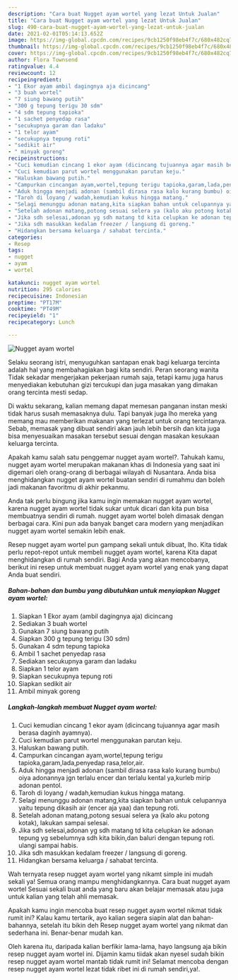 ```yaml
---
description: "Cara buat Nugget ayam wortel yang lezat Untuk Jualan"
title: "Cara buat Nugget ayam wortel yang lezat Untuk Jualan"
slug: 490-cara-buat-nugget-ayam-wortel-yang-lezat-untuk-jualan
date: 2021-02-01T05:14:13.652Z
image: https://img-global.cpcdn.com/recipes/9cb1250f98eb4f7c/680x482cq70/nugget-ayam-wortel-foto-resep-utama.jpg
thumbnail: https://img-global.cpcdn.com/recipes/9cb1250f98eb4f7c/680x482cq70/nugget-ayam-wortel-foto-resep-utama.jpg
cover: https://img-global.cpcdn.com/recipes/9cb1250f98eb4f7c/680x482cq70/nugget-ayam-wortel-foto-resep-utama.jpg
author: Flora Townsend
ratingvalue: 4.4
reviewcount: 12
recipeingredient:
- "1 Ekor ayam ambil dagingnya aja dicincang"
- "3 buah wortel"
- "7 siung bawang putih"
- "300 g tepung terigu 30 sdm"
- "4 sdm tepung tapioka"
- "1 sachet penyedap rasa"
- "secukupnya garam dan ladaku"
- "1 telor ayam"
- "secukupnya tepung roti"
- "sedikit air"
- " minyak goreng"
recipeinstructions:
- "Cuci kemudian cincang 1 ekor ayam (dicincang tujuannya agar masih berasa daginh ayamnya)."
- "Cuci kemudian parut wortel menggunakan parutan keju."
- "Haluskan bawang putih."
- "Campurkan cincangan ayam,wortel,tepung terigu tapioka,garam,lada,penyedap rasa,telor,air."
- "Aduk hingga menjadi adonan (sambil dirasa rasa kalo kurang bumbu) oiya adonannya jgn terlalu encer dan terlalu kental ya,kurleb mirip adonan pentol."
- "Taroh di loyang / wadah,kemudian kukus hingga matang."
- "Selagi menunggu adonan matang,kita siapkan bahan untuk celupannya yaitu tepung dikasih air (encer aja yaa) dan tepung roti."
- "Setelah adonan matang,potong sesuai selera ya (kalo aku potong kotak), lakukan sampai selesai."
- "Jika sdh selesai,adonan yg sdh matang td kita celupkan ke adonan tepung yg sebelumnya sdh kita bikin,dan baluri dengan tepung roti. ulangi sampai habis."
- "Jika sdh masukkan kedalam freezer / langsung di goreng."
- "Hidangkan bersama keluarga / sahabat tercinta."
categories:
- Resep
tags:
- nugget
- ayam
- wortel

katakunci: nugget ayam wortel 
nutrition: 295 calories
recipecuisine: Indonesian
preptime: "PT17M"
cooktime: "PT49M"
recipeyield: "1"
recipecategory: Lunch

---
```



![Nugget ayam wortel](https://img-global.cpcdn.com/recipes/9cb1250f98eb4f7c/680x482cq70/nugget-ayam-wortel-foto-resep-utama.jpg)

Selaku seorang istri, menyuguhkan santapan enak bagi keluarga tercinta adalah hal yang membahagiakan bagi kita sendiri. Peran seorang  wanita Tidak sekadar mengerjakan pekerjaan rumah saja, tetapi kamu juga harus menyediakan kebutuhan gizi tercukupi dan juga masakan yang dimakan orang tercinta mesti sedap.

Di waktu  sekarang, kalian memang dapat memesan panganan instan meski tidak harus susah memasaknya dulu. Tapi banyak juga lho mereka yang memang mau memberikan makanan yang terlezat untuk orang tercintanya. Sebab, memasak yang dibuat sendiri akan jauh lebih bersih dan kita juga bisa menyesuaikan masakan tersebut sesuai dengan masakan kesukaan keluarga tercinta. 



Apakah kamu salah satu penggemar nugget ayam wortel?. Tahukah kamu, nugget ayam wortel merupakan makanan khas di Indonesia yang saat ini digemari oleh orang-orang di berbagai wilayah di Nusantara. Anda bisa menghidangkan nugget ayam wortel buatan sendiri di rumahmu dan boleh jadi makanan favoritmu di akhir pekanmu.

Anda tak perlu bingung jika kamu ingin memakan nugget ayam wortel, karena nugget ayam wortel tidak sukar untuk dicari dan kita pun bisa membuatnya sendiri di rumah. nugget ayam wortel boleh dimasak dengan berbagai cara. Kini pun ada banyak banget cara modern yang menjadikan nugget ayam wortel semakin lebih enak.

Resep nugget ayam wortel pun gampang sekali untuk dibuat, lho. Kita tidak perlu repot-repot untuk membeli nugget ayam wortel, karena Kita dapat menghidangkan di rumah sendiri. Bagi Anda yang akan mencobanya, berikut ini resep untuk membuat nugget ayam wortel yang enak yang dapat Anda buat sendiri.

<!--inarticleads1-->

##### Bahan-bahan dan bumbu yang dibutuhkan untuk menyiapkan Nugget ayam wortel:

1. Siapkan 1 Ekor ayam (ambil dagingnya aja) dicincang
1. Sediakan 3 buah wortel
1. Gunakan 7 siung bawang putih
1. Siapkan 300 g tepung terigu (30 sdm)
1. Gunakan 4 sdm tepung tapioka
1. Ambil 1 sachet penyedap rasa
1. Sediakan secukupnya garam dan ladaku
1. Siapkan 1 telor ayam
1. Siapkan secukupnya tepung roti
1. Siapkan sedikit air
1. Ambil  minyak goreng




<!--inarticleads2-->

##### Langkah-langkah membuat Nugget ayam wortel:

1. Cuci kemudian cincang 1 ekor ayam (dicincang tujuannya agar masih berasa daginh ayamnya).
1. Cuci kemudian parut wortel menggunakan parutan keju.
1. Haluskan bawang putih.
1. Campurkan cincangan ayam,wortel,tepung terigu tapioka,garam,lada,penyedap rasa,telor,air.
1. Aduk hingga menjadi adonan (sambil dirasa rasa kalo kurang bumbu) oiya adonannya jgn terlalu encer dan terlalu kental ya,kurleb mirip adonan pentol.
1. Taroh di loyang / wadah,kemudian kukus hingga matang.
1. Selagi menunggu adonan matang,kita siapkan bahan untuk celupannya yaitu tepung dikasih air (encer aja yaa) dan tepung roti.
1. Setelah adonan matang,potong sesuai selera ya (kalo aku potong kotak), lakukan sampai selesai.
1. Jika sdh selesai,adonan yg sdh matang td kita celupkan ke adonan tepung yg sebelumnya sdh kita bikin,dan baluri dengan tepung roti. ulangi sampai habis.
1. Jika sdh masukkan kedalam freezer / langsung di goreng.
1. Hidangkan bersama keluarga / sahabat tercinta.




Wah ternyata resep nugget ayam wortel yang nikamt simple ini mudah sekali ya! Semua orang mampu menghidangkannya. Cara buat nugget ayam wortel Sesuai sekali buat anda yang baru akan belajar memasak atau juga untuk kalian yang telah ahli memasak.

Apakah kamu ingin mencoba buat resep nugget ayam wortel nikmat tidak rumit ini? Kalau kamu tertarik, ayo kalian segera siapin alat dan bahan-bahannya, setelah itu bikin deh Resep nugget ayam wortel yang nikmat dan sederhana ini. Benar-benar mudah kan. 

Oleh karena itu, daripada kalian berfikir lama-lama, hayo langsung aja bikin resep nugget ayam wortel ini. Dijamin kamu tiidak akan nyesel sudah bikin resep nugget ayam wortel mantab tidak rumit ini! Selamat mencoba dengan resep nugget ayam wortel lezat tidak ribet ini di rumah sendiri,ya!.

